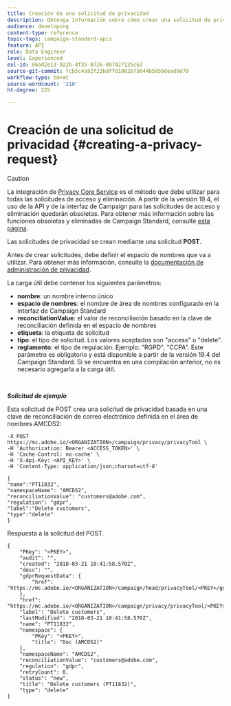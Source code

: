 ```yaml
---
title: Creación de una solicitud de privacidad
description: Obtenga información sobre cómo crear una solicitud de privacidad con API
audience: developing
content-type: reference
topic-tags: campaign-standard-apis
feature: API
role: Data Engineer
level: Experienced
exl-id: 06ad2e13-922b-4f35-8726-007427125c63
source-git-commit: fcb5c4a92f23bdffd1082b7b044b5859dead9d70
workflow-type: tm+mt
source-wordcount: '210'
ht-degree: 22%

---
```


# Creación de una solicitud de privacidad {#creating-a-privacy-request}

>[!CAUTION]
>
>La integración de [Privacy Core Service](https://adobe.io/apis/cloudplatform/gdpr.html) es el método que debe utilizar para todas las solicitudes de acceso y eliminación. A partir de la versión 19.4, el uso de la API y de la interfaz de Campaign para las solicitudes de acceso y eliminación quedarán obsoletas. Para obtener más información sobre las funciones obsoletas y eliminadas de Campaign Standard, consulte [esta página](../../rn/using/deprecated-features.md).

Las solicitudes de privacidad se crean mediante una solicitud **POST**.

Antes de crear solicitudes, debe definir el espacio de nombres que va a utilizar. Para obtener más información, consulte la [documentación de administración de privacidad](https://helpx.adobe.com/es/campaign/kb/acs-privacy.html#ManagingPrivacyRequests).

La carga útil debe contener los siguientes parámetros:

* **nombre**: un nombre interno único
* **espacio de nombres**: el nombre de área de nombres configurado en la interfaz de Campaign Standard
* **reconciliationValue**: el valor de reconciliación basado en la clave de reconciliación definida en el espacio de nombres
* **etiqueta**: la etiqueta de solicitud
* **tipo**: el tipo de solicitud. Los valores aceptados son &quot;access&quot; o &quot;delete&quot;.
* **reglamento**: el tipo de regulación. Ejemplo: &quot;RGPD&quot;, &quot;CCPA&quot;. Este parámetro es obligatorio y está disponible a partir de la versión 19.4 del Campaign Standard. Si se encuentra en una compilación anterior, no es necesario agregarla a la carga útil.

<br/>

***Solicitud de ejemplo***

Esta solicitud de POST crea una solicitud de privacidad basada en una clave de reconciliación de correo electrónico definida en el área de nombres AMCDS2:

```
-X POST https://mc.adobe.io/<ORGANIZATION>/campaign/privacy/privacyTool \
-H 'Authorization: Bearer <ACCESS_TOKEN>' \
-H 'Cache-Control: no-cache' \
-H 'X-Api-Key: <API_KEY>' \
-H 'Content-Type: application/json;charset=utf-8'

{
"name":"PT11832",
"namespaceName": "AMCDS2",
"reconciliationValue": "customers@adobe.com",
"regulation": "gdpr",
"label":"Delete customers",
"type":"delete"
}
```

Respuesta a la solicitud del POST.

```
{
    "PKey": "<PKEY>",
    "audit": "",
    "created": "2018-03-21 10:41:58.570Z",
    "desc": "",
    "gdprRequestData": {
        "href": "https://mc.adobe.io/<ORGANIZATION>/campaign/head/privacyTool/<PKEY>/gdprRequestData/"
    },
    "href": "https://mc.adobe.io/<ORGANIZATION>/campaign/privacy/privacyTool/<PKEY>",
    "label": "Delete customers",
    "lastModified": "2018-03-21 10:41:58.570Z",
    "name": "PT11832",
    "namespace": {
        "PKey": "<PKEY>",
        "title": "Doc (AMCDS2)"
    },
    "namespaceName": "AMCDS2",
    "reconciliationValue": "customers@adobe.com",
    "regulation": "gdpr",
    "retryCount": 0,
    "status": "new",
    "title": "Delete customers (PT11832)",
    "type": "delete"
}
```

